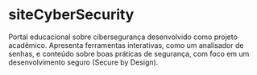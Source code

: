 # siteCyberSecurity
Portal educacional sobre cibersegurança desenvolvido como projeto acadêmico. Apresenta ferramentas interativas, como um analisador de senhas, e conteúdo sobre boas práticas de segurança, com foco em um desenvolvimento seguro (Secure by Design).
